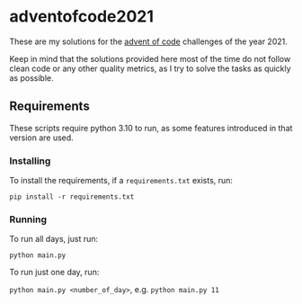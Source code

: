# adventofcode2021

These are my solutions for the [advent of code](https://adventofcode.com/2021) challenges of the year 2021.

Keep in mind that the solutions provided here most of the time do not follow clean code or any other quality metrics, as I try to solve the tasks as quickly as possible.

## Requirements

These scripts require python 3.10 to run, as some features introduced in that version are used.

### Installing

To install the requirements, if a `requirements.txt` exists, run:

`pip install -r requirements.txt`

### Running

To run all days, just run:

`python main.py`

To run just one day, run:

`python main.py <number_of_day>`, e.g. `python main.py 11`